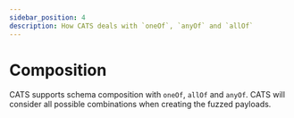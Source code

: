```yaml
---
sidebar_position: 4
description: How CATS deals with `oneOf`, `anyOf` and `allOf`
---
```


# Composition
CATS supports schema composition with `oneOf`, `allOf` and `anyOf`. CATS will consider all possible combinations when creating the fuzzed payloads.
